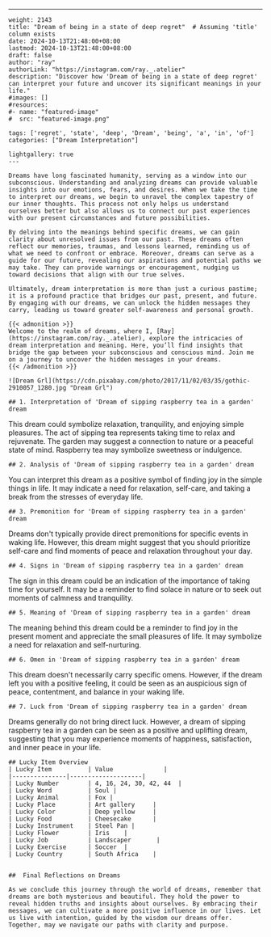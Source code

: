 ---
    weight: 2143
    title: "Dream of being in a state of deep regret"  # Assuming 'title' column exists
    date: 2024-10-13T21:48:00+08:00
    lastmod: 2024-10-13T21:48:00+08:00
    draft: false
    author: "ray"
    authorLink: "https://instagram.com/ray._.atelier"
    description: "Discover how 'Dream of being in a state of deep regret' can interpret your future and uncover its significant meanings in your life."
    #images: []
    #resources:
    #- name: "featured-image"
    #  src: "featured-image.png"
    
    tags: ['regret', 'state', 'deep', 'Dream', 'being', 'a', 'in', 'of']
    categories: ["Dream Interpretation"]
    
    lightgallery: true
    ---
    
    Dreams have long fascinated humanity, serving as a window into our subconscious. Understanding and analyzing dreams can provide valuable insights into our emotions, fears, and desires. When we take the time to interpret our dreams, we begin to unravel the complex tapestry of our inner thoughts. This process not only helps us understand ourselves better but also allows us to connect our past experiences with our present circumstances and future possibilities.
    
    By delving into the meanings behind specific dreams, we can gain clarity about unresolved issues from our past. These dreams often reflect our memories, traumas, and lessons learned, reminding us of what we need to confront or embrace. Moreover, dreams can serve as a guide for our future, revealing our aspirations and potential paths we may take. They can provide warnings or encouragement, nudging us toward decisions that align with our true selves.
    
    Ultimately, dream interpretation is more than just a curious pastime; it is a profound practice that bridges our past, present, and future. By engaging with our dreams, we can unlock the hidden messages they carry, leading us toward greater self-awareness and personal growth.
    
    {{< admonition >}}
    Welcome to the realm of dreams, where I, [Ray](https://instagram.com/ray._.atelier), explore the intricacies of dream interpretation and meaning. Here, you’ll find insights that bridge the gap between your subconscious and conscious mind. Join me on a journey to uncover the hidden messages in your dreams.
    {{< /admonition >}}
    
    ![Dream Grl](https://cdn.pixabay.com/photo/2017/11/02/03/35/gothic-2910057_1280.jpg "Dream Grl")
    
    ## 1. Interpretation of 'Dream of sipping raspberry tea in a garden' dream
    
This dream could symbolize relaxation, tranquility, and enjoying simple pleasures. The act of sipping tea represents taking time to relax and rejuvenate. The garden may suggest a connection to nature or a peaceful state of mind. Raspberry tea may symbolize sweetness or indulgence.
    
    ## 2. Analysis of 'Dream of sipping raspberry tea in a garden' dream
    
You can interpret this dream as a positive symbol of finding joy in the simple things in life. It may indicate a need for relaxation, self-care, and taking a break from the stresses of everyday life.
    
    ## 3. Premonition for 'Dream of sipping raspberry tea in a garden' dream
    
Dreams don't typically provide direct premonitions for specific events in waking life. However, this dream might suggest that you should prioritize self-care and find moments of peace and relaxation throughout your day.
    
    ## 4. Signs in 'Dream of sipping raspberry tea in a garden' dream
    
The sign in this dream could be an indication of the importance of taking time for yourself. It may be a reminder to find solace in nature or to seek out moments of calmness and tranquility.
    
    ## 5. Meaning of 'Dream of sipping raspberry tea in a garden' dream
    
The meaning behind this dream could be a reminder to find joy in the present moment and appreciate the small pleasures of life. It may symbolize a need for relaxation and self-nurturing.
    
    ## 6. Omen in 'Dream of sipping raspberry tea in a garden' dream
    
This dream doesn't necessarily carry specific omens. However, if the dream left you with a positive feeling, it could be seen as an auspicious sign of peace, contentment, and balance in your waking life.
    
    ## 7. Luck from 'Dream of sipping raspberry tea in a garden' dream
    
Dreams generally do not bring direct luck. However, a dream of sipping raspberry tea in a garden can be seen as a positive and uplifting dream, suggesting that you may experience moments of happiness, satisfaction, and inner peace in your life.
    
    ## Lucky Item Overview
    | Lucky Item          | Value              |
    |---------------|--------------------|
    | Lucky Number        | 4, 16, 24, 30, 42, 44  |
    | Lucky Word          | Soul |
    | Lucky Animal        | Fox |
    | Lucky Place         | Art gallery     |
    | Lucky Color         | Deep yellow     |
    | Lucky Food          | Cheesecake      |
    | Lucky Instrument    | Steel Pan |
    | Lucky Flower        | Iris    |
    | Lucky Job           | Landscaper       |
    | Lucky Exercise      | Soccer  |
    | Lucky Country       | South Africa    |
    
    
    ##  Final Reflections on Dreams
    
    As we conclude this journey through the world of dreams, remember that dreams are both mysterious and beautiful. They hold the power to reveal hidden truths and insights about ourselves. By embracing their messages, we can cultivate a more positive influence in our lives. Let us live with intention, guided by the wisdom our dreams offer. Together, may we navigate our paths with clarity and purpose.
    
